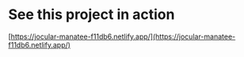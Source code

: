 # See this project in action 

[https://jocular-manatee-f11db6.netlify.app/](https://jocular-manatee-f11db6.netlify.app/)

